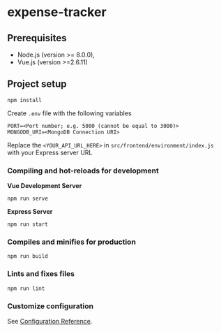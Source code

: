 # expense-tracker

## Prerequisites

 - Node.js (version >= 8.0.0),
 - Vue.js (version >=2.6.11)

## Project setup
```
npm install
```

Create `.env` file with the following variables

```
PORT=<Port number; e.g. 5000 (cannot be equal to 3000)>
MONGODB_URI=<MongoDB Connection URI>
```

Replace the `<YOUR_API_URL_HERE>` in `src/frontend/environment/index.js` with your Express server URL

### Compiling and hot-reloads for development

**Vue Development Server**

```
npm run serve
```

**Express Server**
```
npm run start
```

### Compiles and minifies for production
```
npm run build
```

### Lints and fixes files
```
npm run lint
```

### Customize configuration
See [Configuration Reference](https://cli.vuejs.org/config/).
